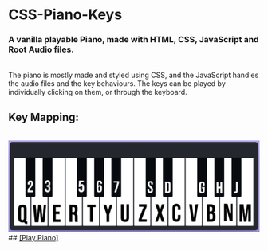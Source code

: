 # CSS-Piano-Keys
### A vanilla playable Piano, made with HTML, CSS, JavaScript and Root Audio files.
<br>
The piano is mostly made and styled using CSS, and the JavaScript handles the audio files and the key behaviours.
The keys can be played by individually clicking on them, or through the keyboard.

## Key Mapping:
<br>
<img src="https://github.com/arindal1/CSS-Piano-Keys/blob/main/images/keymaps.png" alt="key maps">
<br>
## <a href=" ">[Play Piano]</a>

